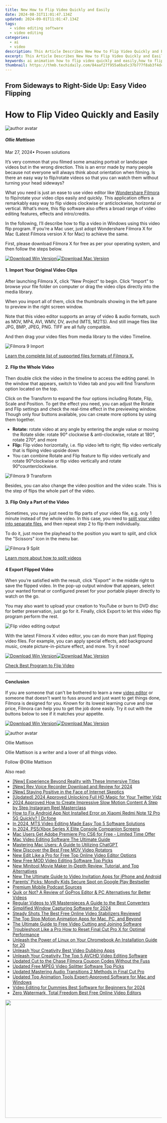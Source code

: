 ```yaml
---
title: New How to Flip Video Quickly and Easily
date: 2024-08-31T11:01:47.134Z
updated: 2024-09-01T11:01:47.134Z
tags: 
  - video editing software
  - video editing
categories: 
  - ai
  - video
description: This Article Describes New How to Flip Video Quickly and Easily
excerpt: This Article Describes New How to Flip Video Quickly and Easily
keywords: ai animation how to flip video quickly and easily,how to flip video quickly and easily,from sideways to right side up how to flip videos quickly,change video dimensions quickly and easily,how to resize videos quickly and efficiently,the ultimate video flip tutorial quick and easy methods,how to flip video
thumbnail: https://thmb.techidaily.com/84aaf27f955a6ba5c37b777f8ab3f4dc75b3cebc10a8c5dcc535bfa16bc60ba0.jpg
---
```


## From Sideways to Right-Side Up: Easy Video Flipping

# How to Flip Video Quickly and Easily

![author avatar](https://images.wondershare.com/filmora/article-images/ollie-mattison.jpg)

##### Ollie Mattison

 Mar 27, 2024• Proven solutions

It’s very common that you filmed some amazing portrait or landscape videos but in the wrong direction. This is an error made by many people because not everyone will always think about orientation when filming. Is there an easy way to flip/rotate videos so that you can watch them without turning your head sideways?

What you need is just an ease to use video editor like [Wondershare Filmora](https://tools.techidaily.com/wondershare/filmora/download/) to flip/rotate your video clips easily and quickly. This application offers a remarkably easy way to flip videos clockwise or anticlockwise, horizontal or vertical. What’s more, this flip software also offers a broad range of video editing features, effects and intro/credits.

In the following, I’ll describe how to flip a video in Windows using this video flip program. If you’re a Mac user, just adopt Wondershare Filmora X for Mac (Latest Filmora version X for Mac) to achieve the same.

First, please download Filmora X for free as per your operating system, and then follow the steps below.

[![Download Win Version](https://images.wondershare.com/filmora/guide/download-btn-win.jpg)](https://tools.techidaily.com/wondershare/filmora/download/)[![Download Mac Version](https://images.wondershare.com/filmora/guide/download-btn-mac.jpg)](https://tools.techidaily.com/wondershare/filmora/download/)

#### 1. Import Your Original Video Clips

After launching Filmora X, click "New Project" to begin. Click "Import" to browse your file folder on computer or drag the video clips directly into the media library.

When you import all of them, click the thumbnails showing in the left pane to preview in the right screen window.

Note that this video editor supports an array of video & audio formats, such as MOV, MP4, AVI, WMV, DV, avchd (MTS, M2TS). And still image files like JPG, BMP, JPEG, PNG. TIFF are all fully compatible.

And then drag your video files from media library to the video Timeline.

![ Filmora 9 Import](https://images.wondershare.com/filmora/article-images/drag-and-drop.jpg)

[Learn the complete list of supported files formats of Filmora X.](https://tools.techidaily.com/wondershare/filmora/download/)

#### 2. Flip the Whole Video

Then double click the video in the timeline to access the editing panel. In the window that appears, switch to Video tab and you will find Transform option located on the top.

Click on the Transform to expand the four options including Rotate, Flip, Scale and Position. To get the effect you need, you can adjust the Rotate and Flip settings and check the real-time effect in the previewing window. Though only four buttons available, you can create more options by using them together.

* **Rotate:** rotate video at any angle by entering the angle value or moving the Rotate slide: rotate 90° clockwise & anti-clockwise, rotate at 180°, rotate 270°, and more
* **Flip:** Flip video horizontally, i.e. flip video left to right; flip video vertically that is fliping video upside down
* You can combine Rotate and Flip feature to flip video vertically and rotate 90°clockwise or flip video vertically and rotate 90°counterclockwise.

![ Filmora 9 Transform](https://images.wondershare.com/filmora/article-images/filmora9-transform-options.jpg)

Besides, you can also change the video position and the video scale. This is the step of flips the whole part of the video.

#### 3. Flip Only a Part of the Video

Sometimes, you may just need to flip parts of your video file, e.g. only 1 minute instead of the whole video. In this case, you need to [split your video into separate files](https://tools.techidaily.com/wondershare/filmora/download/), and then repeat step 2 to flip them individually.

To do it, just move the playhead to the position you want to split, and click the "Scissors" icon in the menu bar.

![ Filmora 9 Split](https://images.wondershare.com/filmora/article-images/filmora9-split.jpg)

[Learn more about how to split videos](https://tools.techidaily.com/wondershare/filmora/download/)

#### 4 Export Flipped Video

When you’re satisfied with the result, click "Export" in the middle right to save the flipped video. In the pop-up output window that appears, select your wanted format or configured preset for your portable player directly to watch on the go.

You may also want to upload your creation to YouTube or burn to DVD disc for better preservation, just go for it. Finally, click Export to let this video flip program perform the rest.

![Flip video editing output](https://images.wondershare.com/filmora/article-images/output-format.jpg)

With the latest Filmora X video editor, you can do more than just flipping video files. For example, you can apply special effects, add background music, create picture-in-picture effect, and more. Try it now!

[![Download Win Version](https://images.wondershare.com/filmora/guide/download-btn-win.jpg)](https://tools.techidaily.com/wondershare/filmora/download/)[![Download Mac Version](https://images.wondershare.com/filmora/guide/download-btn-mac.jpg)](https://tools.techidaily.com/wondershare/filmora/download/)

[Check Best Program to Flip Video](https://tools.techidaily.com/wondershare/filmora/download/)

---

#### [](https://tools.techidaily.com/wondershare/filmora/download/)Conclusion

If you are someone that can't be bothered to learn a new [video editor](https://tools.techidaily.com/wondershare/filmora/download/) or someone that doesn't want to fuss around and just want to get things done, Filmora is designed for you. Known for its lowest learning curve and low price, Filmora can help you to get the job done easily. Try it out with the buttons below to see if it matches your appetite.

[![Download Win Version](https://images.wondershare.com/filmora/guide/download-btn-win.jpg)](https://tools.techidaily.com/wondershare/filmora/download/)[![Download Mac Version](https://images.wondershare.com/filmora/guide/download-btn-mac.jpg)](https://tools.techidaily.com/wondershare/filmora/download/)

![author avatar](https://images.wondershare.com/filmora/article-images/ollie-mattison.jpg)

Ollie Mattison

Ollie Mattison is a writer and a lover of all things video.

Follow @Ollie Mattison

<span class="atpl-alsoreadstyle">Also read:</span>
<div><ul>
<li><a href="https://youtube-stream.techidaily.com/new-experience-beyond-reality-with-these-immersive-titles/"><u>[New] Experience Beyond Reality with These Immersive Titles</u></a></li>
<li><a href="https://screen-mirroring-recording.techidaily.com/new-rev-voice-recorder-download-and-review-for-2024/"><u>[New] Rev Voice Recorder Download and Review for 2024</u></a></li>
<li><a href="https://youtube-stream.techidaily.com/new-staying-positive-in-the-face-of-internet-skeptics/"><u>[New] Staying Positive in the Face of Internet Skeptics</u></a></li>
<li><a href="https://twitter-videos.techidaily.com/updated-2024-approved-unlocking-full-hd-magic-for-your-twitter-vidz/"><u>[Updated] 2024 Approved  Unlocking Full HD Magic for Your Twitter Vidz</u></a></li>
<li><a href="https://instagram-clips.techidaily.com/2024-approved-how-to-create-impressive-slow-motion-content-a-step-by-step-instagram-reel-masterclass/"><u>2024 Approved  How to Create Impressive Slow Motion Content  A Step by Step Instagram Reel Masterclass</u></a></li>
<li><a href="https://change-location.techidaily.com/how-to-fix-android-app-not-installed-error-on-xiaomi-redmi-note-12-pro-5g-quickly-drfone-by-drfone-fix-android-problems-fix-android-problems/"><u>How to Fix Android App Not Installed Error on Xiaomi Redmi Note 12 Pro 5G Quickly? | Dr.fone</u></a></li>
<li><a href="https://ai-vdieo-software.techidaily.com/in-2024-mts-video-editing-made-easy-top-5-software-solutions/"><u>In 2024, MTS Video Editing Made Easy Top 5 Software Solutions</u></a></li>
<li><a href="https://extra-approaches.techidaily.com/in-2024-ps5xbox-series-x-elite-console-companion-screens/"><u>In 2024, PS5/Xbox Series X  Elite Console Companion Screens</u></a></li>
<li><a href="https://ai-vdieo-software.techidaily.com/mac-users-get-adobe-premiere-pro-cs6-for-free-limited-time-offer/"><u>Mac Users Get Adobe Premiere Pro CS6 for Free - Limited Time Offer</u></a></li>
<li><a href="https://ai-vdieo-software.techidaily.com/mac-video-editing-software-the-ultimate-guide/"><u>Mac Video Editing Software The Ultimate Guide</u></a></li>
<li><a href="https://tech-haven.techidaily.com/mastering-mac-users-a-guide-to-utilizing-chatgpt/"><u>Mastering Mac Users: A Guide to Utilizing ChatGPT</u></a></li>
<li><a href="https://ai-vdieo-software.techidaily.com/new-discover-the-best-free-mov-video-rotators/"><u>New Discover the Best Free MOV Video Rotators</u></a></li>
<li><a href="https://ai-vdieo-software.techidaily.com/new-edit-like-a-pro-for-free-top-online-video-editor-options/"><u>New Edit Like a Pro for Free Top Online Video Editor Options</u></a></li>
<li><a href="https://ai-vdieo-software.techidaily.com/new-free-mod-video-editing-software-top-picks/"><u>New Free MOD Video Editing Software Top Picks</u></a></li>
<li><a href="https://ai-vdieo-software.techidaily.com/new-minitool-movie-maker-in-depth-review-tutorial-and-top-alternatives/"><u>New Minitool Movie Maker In-Depth Review, Tutorial, and Top Alternatives</u></a></li>
<li><a href="https://ai-vdieo-software.techidaily.com/new-the-ultimate-guide-to-video-invitation-apps-for-iphone-and-android/"><u>New The Ultimate Guide to Video Invitation Apps for iPhone and Android</u></a></li>
<li><a href="https://mondly-stories.techidaily.com/parents-picks-mondly-kids-secure-spot-on-google-play-bestseller/"><u>Parents' Picks: Mondly Kids Secure Spot on Google Play Bestseller</u></a></li>
<li><a href="https://extra-lessons.techidaily.com/premium-mobile-podcast-sources/"><u>Premium Mobile Podcast Sources</u></a></li>
<li><a href="https://ai-vdieo-software.techidaily.com/quik-or-not-a-review-of-gopros-editor-and-pc-alternatives-for-better-videos/"><u>Quik or Not? A Review of GoPros Editor & PC Alternatives for Better Videos</u></a></li>
<li><a href="https://ai-vdieo-software.techidaily.com/regular-videos-to-vr-masterpieces-a-guide-to-the-best-converters/"><u>Regular Videos to VR Masterpieces A Guide to the Best Converters</u></a></li>
<li><a href="https://on-screen-recording.techidaily.com/simplified-window-capturing-software-for-2024/"><u>Simplified Window Capturing Software for 2024</u></a></li>
<li><a href="https://ai-vdieo-software.techidaily.com/steady-shots-the-best-free-online-video-stabilizers-reviewed/"><u>Steady Shots The Best Free Online Video Stabilizers Reviewed</u></a></li>
<li><a href="https://ai-vdieo-software.techidaily.com/the-top-stop-motion-animation-apps-for-mac-pc-and-beyond/"><u>The Top Stop Motion Animation Apps for Mac, PC, and Beyond</u></a></li>
<li><a href="https://ai-vdieo-software.techidaily.com/the-ultimate-guide-to-free-video-cutting-and-joining-software/"><u>The Ultimate Guide to Free Video Cutting and Joining Software</u></a></li>
<li><a href="https://ai-vdieo-software.techidaily.com/troubleshoot-like-a-pro-how-to-reset-final-cut-pro-x-for-optimal-performance/"><u>Troubleshoot Like a Pro How to Reset Final Cut Pro X for Optimal Performance</u></a></li>
<li><a href="https://ai-vdieo-software.techidaily.com/unleash-the-power-of-linux-on-your-chromebook-an-installation-guide-for-20/"><u>Unleash the Power of Linux on Your Chromebook An Installation Guide for 20</u></a></li>
<li><a href="https://ai-vdieo-software.techidaily.com/unleash-your-creativity-best-video-dubbing-apps/"><u>Unleash Your Creativity Best Video Dubbing Apps</u></a></li>
<li><a href="https://ai-vdieo-software.techidaily.com/unleash-your-creativity-the-top-5-avchd-video-editing-software/"><u>Unleash Your Creativity The Top 5 AVCHD Video Editing Software</u></a></li>
<li><a href="https://ai-vdieo-software.techidaily.com/updated-cut-to-the-chase-filmora-coupon-codes-without-the-fuss/"><u>Updated Cut to the Chase Filmora Coupon Codes Without the Fuss</u></a></li>
<li><a href="https://ai-vdieo-software.techidaily.com/updated-free-mpeg-video-splitter-software-top-picks/"><u>Updated Free MPEG Video Splitter Software Top Picks</u></a></li>
<li><a href="https://ai-vdieo-software.techidaily.com/updated-mastering-audio-transitions-2-methods-in-final-cut-pro/"><u>Updated Mastering Audio Transitions 2 Methods in Final Cut Pro</u></a></li>
<li><a href="https://ai-vdieo-software.techidaily.com/updated-top-animation-tools-expert-approved-software-for-mac-and-windows/"><u>Updated Top Animation Tools Expert-Approved Software for Mac and Windows</u></a></li>
<li><a href="https://ai-vdieo-software.techidaily.com/video-editing-for-dummies-best-software-for-beginners-for-2024/"><u>Video Editing for Dummies Best Software for Beginners for 2024</u></a></li>
<li><a href="https://ai-vdieo-software.techidaily.com/zero-watermark-total-freedom-best-free-online-video-editors/"><u>Zero Watermark, Total Freedom Best Free Online Video Editors</u></a></li>
</ul></div>

<ins class="adsbygoogle"
      style="display:block"
      data-ad-client="ca-pub-7571918770474297"
      data-ad-slot="8358498916"
      data-ad-format="auto"
      data-full-width-responsive="true"></ins>
<!-- affiliate ads begin -->
<a href="https://twopages.pxf.io/c/5597632/2016067/18544" target="_top" id="2016067"><img src="//a.impactradius-go.com/display-ad/18544-2016067" border="0" alt="" width="1020" height="380"/></a><img height="0" width="0" src="https://imp.pxf.io/i/5597632/2016067/18544" style="position:absolute;visibility:hidden;" border="0" />
<!-- affiliate ads end -->